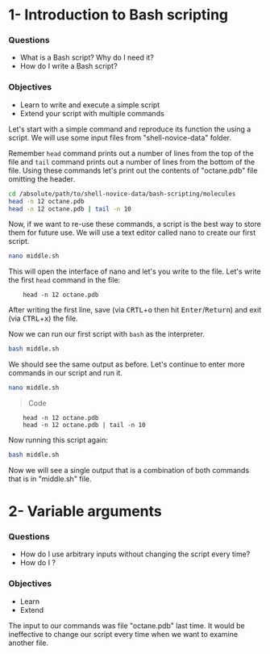 ﻿# 1- Introduction to Bash scripting

### Questions
- What is a Bash script? Why do I need it?
- How do I write a Bash script?

### Objectives
- Learn to write and execute a simple script
- Extend your script with multiple commands

Let's start with a simple command and reproduce its function the using a script.
We will use some input files from "shell-novice-data" folder.

Remember `head` command prints out a number of lines from the top of the file and
`tail` command  prints out a number of lines from the bottom of the file. Using
these commands let's print out the contents of "octane.pdb" file omitting the
header.

```bash
cd /absolute/path/to/shell-novice-data/bash-scripting/molecules
head -n 12 octane.pdb
head -n 12 octane.pdb | tail -n 10
```

Now, if we want to re-use these commands, a script is the best way to store them for
future use. We will use a text editor called nano to create our first script.

```bash
nano middle.sh
```

This will open the interface of nano and let's you write to the file. Let's
write the first `head` command in the file:

```code
    head -n 12 octane.pdb
```

After writing the first line, save (via <kbd>CRTL</kbd>+<kbd>o</kbd>
then hit <kbd>Enter</kbd>/<kbd>Return</kbd>) and exit (via <kbd>CTRL</kbd>+<kbd>x</kbd>)
the file.

Now we can run our first script with `bash` as the interpreter.

```bash
bash middle.sh
```

We should see the same output as before. Let's continue to enter more commands
in our script and run it.

```bash
nano middle.sh
```

> Code
```code
    head -n 12 octane.pdb
    head -n 12 octane.pdb | tail -n 10
```

Now running this script again:

```bash
bash middle.sh
```

Now we will see a single output that is a combination of both commands that
is in "middle.sh" file.

# 2- Variable arguments

### Questions
- How do I use arbitrary inputs without changing the script every time?
- How do I ?

### Objectives
- Learn
- Extend

The input to our commands was file "octane.pdb" last time. It would be
ineffective to change our script every time when we want to examine another
file.
